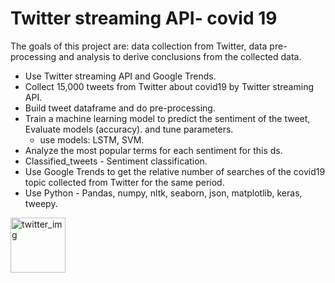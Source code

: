 # Twitter streaming API- covid 19

The goals of this project are: data collection from Twitter, data pre-processing and analysis to derive conclusions from the collected data.

* Use Twitter streaming API and Google Trends. 
* Collect 15,000 tweets from Twitter about covid19 by Twitter streaming API.
* Build tweet dataframe and do pre-processing.
* Train a machine learning model to predict the sentiment of the tweet, Evaluate models (accuracy). and tune parameters.
    * use models: LSTM,  SVM.
* Analyze the most popular terms for each sentiment for this ds.
* Classified_tweets - Sentiment classification. 
* Use Google Trends to get the relative number of searches of the covid19  topic collected from Twitter for the same period.
* Use Python - Pandas, numpy, nltk, seaborn, json, matplotlib, keras, tweepy.

<img width="88" alt="twitter_img" src="https://user-images.githubusercontent.com/62471768/113476482-8604fd80-9484-11eb-90f4-e31bd15fc660.PNG">
